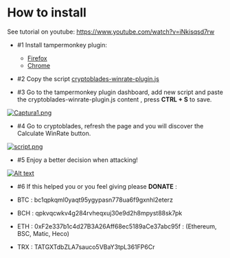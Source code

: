# How to install

See tutorial on youtube: https://www.youtube.com/watch?v=iNkisqsd7rw

- #1 Install tampermonkey plugin:
    - [Firefox](https://addons.mozilla.org/es/firefox/addon/tampermonkey/)
    - [Chrome](https://chrome.google.com/webstore/detail/tampermonkey/dhdgffkkebhmkfjojejmpbldmpobfkfo)

- #2 Copy the script [cryptoblades-winrate-plugin.js](https://raw.githubusercontent.com/darienmh/cryptoBlades-winrate-plugin/main/cryptoblades-winrate-plugin.js)

- #3 Go to the tampermonkey plugin dashboard, add new script and paste the cryptoblades-winrate-plugin.js content , press **CTRL + S** to save.

[![Captura1.png](https://i.postimg.cc/1tbhBV1P/Captura1.png)](https://postimg.cc/r0GPFmpY)

- #4 Go to cryptoblades, refresh the page and you will discover the Calculate WinRate button.

[![script.png](https://i.postimg.cc/nc4rspqM/script.png)](https://postimg.cc/HVLdRGZC)

- #5 Enjoy a better decision when attacking!

[![Alt text](https://img.youtube.com/vi/iNkisqsd7rw/0.jpg)](https://www.youtube.com/watch?v=iNkisqsd7rw)

- #6 If this helped you or you feel giving please **DONATE** :

- BTC : bc1qpkqml0yaqt95ygypasn778ua6f9gxnhl2eterz
- BCH : qpkvqcwkv4g284rvheqxuj30e9d2h8mpyst88sk7pk
- ETH : 0xF2e337b1c4d27B3A26Aff68ec5189aCe37abc95f : (Ethereum, BSC, Matic, Heco)
- TRX : TATGXTdbZLA7sauco5VBaY3tpL361FP6Cr